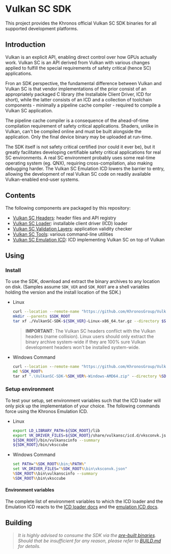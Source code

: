 # Vulkan SC SDK

This project provides the Khronos official Vulkan SC SDK binaries for all supported development platforms.

## Introduction

Vulkan is an explicit API, enabling direct control over how GPUs actually work. Vulkan SC is an API derived from Vulkan with various changes applied to fulfill the special requirements of safety critical (hence SC) applications.

Fron an SDK perspective, the fundamental difference between Vulkan and Vulkan SC is that vendor implementations of the prior consist of an appropriately packaged C library (the Installable Client Driver, ICD for short), while the latter consists of an ICD and a collection of toolchain components - minimally a pipeline cache compiler - required to compile a Vulkan SC application.

The pipeline cache compiler is a consequence of the ahead-of-time compilation requirement of safety critical applications. Shaders, unlike in Vulkan, can't be compiled online and must be built alongside the application. Only the final device binary may be uploaded at run-time.

The SDK itself is not safety critical certified (nor could it ever be), but it greatly facilitates developing certifiable safety critical applications for real SC environments. A real SC environment probably uses some real-time operating system (eg. QNX), requiring cross-compilation, also making debugging harder. The Vulkan SC Emulation ICD lowers the barrier to entry, allowing the development of real Vulkan SC code on readily available Vulkan-enabled end-user systems.

## Contents

The following components are packaged by this repository:

- [Vulkan SC Headers](https://github.com/KhronosGroup/VulkanSC-Headers): header files and API registry
- [Vulkan SC Loader](https://github.com/KhronosGroup/VulkanSC-Loader): installable client driver (ICD) loader
- [Vulkan SC Validation Layers](https://github.com/KhronosGroup/VulkanSC-ValidationLayers): application validity checker
- [Vulkan SC Tools](https://github.com/KhronosGroup/VulkanSC-Tools): various command-line utilities
- [Vulkan SC Emulation ICD](https://github.com/KhronosGroup/VulkanSC-Emulation): ICD implementing Vulkan SC on top of Vulkan

## Using

### Install

To use the SDK, download and extract the binary archives to any location on disk. (Samples assume `SDK_VER` and `SDK_ROOT` are a shell variables holding the version and the install location of the SDK.)

- Linux

  ```bash
  curl --location --remote-name "https://github.com/KhronosGroup/VulkanSC-SDK/releases/download/vksc${SDK_VER}/VulkanSC-SDK-${SDK_VER}-Linux-x86_64.tar.gz"
  mkdir --parents $SDK_ROOT
  tar xf ./VulkanSC-SDK-${SDK_VER}-Linux-x86_64.tar.gz --directory $SDK_ROOT --strip-components=1
  ```

  > **IMPORTANT**: The Vulkan SC headers conflict with the Vulkan headers (name collision). Linux users should only extract the binary archive system-wide if they are 100% sure Vulkan development headers won't be installed system-wide.

- Windows Command

  ```cmd
  curl --location --remote-name "https://github.com/KhronosGroup/VulkanSC-SDK/releases/download/vksc%SDK_VER%/VulkanSC-SDK-%SDK_VER%-Windows-AMD64.zip"
  md %SDK_ROOT%
  tar xf ".\VulkanSC-SDK-%SDK_VER%-Windows-AMD64.zip" --directory %SDK_ROOT% --strip-components=1
  ```

### Setup environment

To test your setup, set environment variables such that the ICD loader will only pick up the implementation of your choice. The following commands force using the Khronos Emulation ICD.

- Linux

  ```bash
  export LD_LIBRARY_PATH=${SDK_ROOT}/lib
  export VK_DRIVER_FILES=${SDK_ROOT}/share/vulkansc/icd.d/vksconvk.json
  ${SDK_ROOT}/bin/vulkanscinfo --summary
  ${SDK_ROOT}/bin/vksccube
  ```

- Windows Command

  ```cmd
  set PATH="%SDK_ROOT%\bin;%PATH%"
  set VK_DRIVER_FILES="%SDK_ROOT%\bin\vksconvk.json"
  %SDK_ROOT%\bin\vulkanscinfo --summary
  %SDK_ROOT%\bin\vksccube
  ```

#### Environment variables

The complete list of environment variables to which the ICD loader and the Emulation ICD reacts to the [ICD loader docs](https://github.com/KhronosGroup/Vulkan-Loader/blob/main/docs/LoaderInterfaceArchitecture.md) and the [emulation ICD docs](https://github.com/KhronosGroup/VulkanSC-Emulation/blob/main/icd/README.md).

## Building

> _It is highly advised to consume the SDK via the [pre-built binaries](https://github.com/KhronosGroup/VulkanSC-SDK/releases). Should that be insufficient for any reason, please refer to [BUILD.md](./BUILD.md) for details._